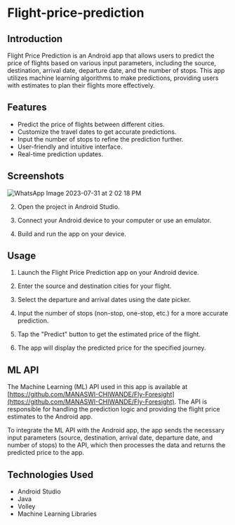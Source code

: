 # Flight-price-prediction

## Introduction

Flight Price Prediction is an Android app that allows users to predict the price of flights based on various input parameters, including the source, destination, arrival date, departure date, and the number of stops. This app utilizes machine learning algorithms to make predictions, providing users with estimates to plan their flights more effectively.

## Features

- Predict the price of flights between different cities.
- Customize the travel dates to get accurate predictions.
- Input the number of stops to refine the prediction further.
- User-friendly and intuitive interface.
- Real-time prediction updates.

## Screenshots

![WhatsApp Image 2023-07-31 at 2 02 18 PM](https://github.com/MANASWI-CHIWANDE/Flight-price-prediction/assets/86121472/cb95aaea-3a6d-40c5-a26c-122afe1aff0c)



2. Open the project in Android Studio.

3. Connect your Android device to your computer or use an emulator.

4. Build and run the app on your device.

## Usage

1. Launch the Flight Price Prediction app on your Android device.

2. Enter the source and destination cities for your flight.

3. Select the departure and arrival dates using the date picker.

4. Input the number of stops (non-stop, one-stop, etc.) for a more accurate prediction.

5. Tap the "Predict" button to get the estimated price of the flight.

6. The app will display the predicted price for the specified journey.

## ML API

The Machine Learning (ML) API used in this app is available at [https://github.com/MANASWI-CHIWANDE/Fly-Foresight](https://github.com/MANASWI-CHIWANDE/Fly-Foresight). The API is responsible for handling the prediction logic and providing the flight price estimates to the Android app.

To integrate the ML API with the Android app, the app sends the necessary input parameters (source, destination, arrival date, departure date, and number of stops) to the API, which then processes the data and returns the predicted price to the app.

## Technologies Used

- Android Studio
- Java 
- Volley
- Machine Learning Libraries 
